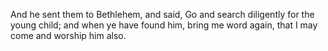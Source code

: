 And he sent them to Bethlehem, and said, Go and search diligently for the young child; and when ye have found him, bring me word again, that I may come and worship him also.
